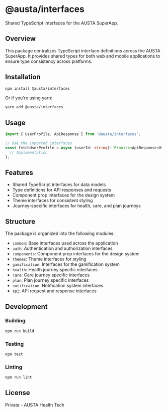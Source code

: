 # @austa/interfaces

Shared TypeScript interfaces for the AUSTA SuperApp.

## Overview

This package centralizes TypeScript interface definitions across the AUSTA SuperApp. It provides shared types for both web and mobile applications to ensure type consistency across platforms.

## Installation

```bash
npm install @austa/interfaces
```

Or if you're using yarn:

```bash
yarn add @austa/interfaces
```

## Usage

```typescript
import { UserProfile, ApiResponse } from '@austa/interfaces';

// Use the imported interfaces
const fetchUserProfile = async (userId: string): Promise<ApiResponse<UserProfile>> => {
  // Implementation
};
```

## Features

- Shared TypeScript interfaces for data models
- Type definitions for API responses and requests
- Component prop interfaces for the design system
- Theme interfaces for consistent styling
- Journey-specific interfaces for health, care, and plan journeys

## Structure

The package is organized into the following modules:

- `common`: Base interfaces used across the application
- `auth`: Authentication and authorization interfaces
- `components`: Component prop interfaces for the design system
- `themes`: Theme interfaces for styling
- `gamification`: Interfaces for the gamification system
- `health`: Health journey specific interfaces
- `care`: Care journey specific interfaces
- `plan`: Plan journey specific interfaces
- `notification`: Notification system interfaces
- `api`: API request and response interfaces

## Development

### Building

```bash
npm run build
```

### Testing

```bash
npm test
```

### Linting

```bash
npm run lint
```

## License

Private - AUSTA Health Tech